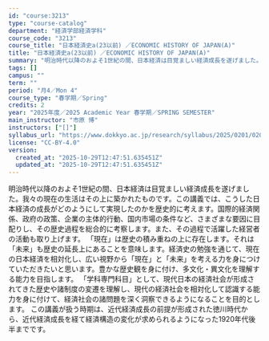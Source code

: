 ```yaml
---
id: "course:3213"
type: "course-catalog"
department: "経済学部経済学科"
course_code: "3213"
course_title: "日本経済史a(23以前) ／ECONOMIC HISTORY OF JAPAN(A)"
title: "日本経済史a(23以前) ／ECONOMIC HISTORY OF JAPAN(A)"
summary: "明治時代以降のおよそ1世紀の間、日本経済は目覚ましい経済成長を遂げました。我々の現在の生活はその上に築かれたものです。この講義では、こうした日本経済の成長がどのようにして実現したのかを歴史的に考えます。国際的経済関係、政府の政策、企業の主体…"
tags: []
campus: ""
term: ""
period: "月4／Mon 4"
course_type: "春学期／Spring"
credits: 2
year: "2025年度／2025 Academic Year 春学期／SPRING SEMESTER"
main_instructor: "市原 博"
instructors: ["[]"]
syllabus_url: "https://www.dokkyo.ac.jp/research/syllabus/2025/0201/0201_03213_ja_JP.html"
license: "CC-BY-4.0"
version:
  created_at: "2025-10-29T12:47:51.635451Z"
  updated_at: "2025-10-29T12:47:51.635451Z"
---
```

明治時代以降のおよそ1世紀の間、日本経済は目覚ましい経済成長を遂げました。我々の現在の生活はその上に築かれたものです。この講義では、こうした日本経済の成長がどのようにして実現したのかを歴史的に考えます。国際的経済関係、政府の政策、企業の主体的行動、国内市場の条件など、さまざまな要因に目配りし、その歴史過程を総合的に考察します。また、その過程で活躍した経営者の活動も取り上げます。 「現在」は歴史の積み重ねの上に存在します。それは「未来」も歴史の延長上にあることを意味します。経済史の勉強を通じて、現在の日本経済を相対化し、広い視野から「現在」と「未来」を考える力を身につけていただきたいと思います。豊かな歴史観を身に付け、多文化・異文化を理解する能力を目指します。 「学科専門科目」として、現代日本の経済社会が形成されてきた歴史や諸制度の変遷を理解し、現代の経済社会を相対化して認識する能力を身に付けて、経済社会の諸問題を深く洞察できるようになることを目的とします。 この講義が扱う時期は、近代経済成長の前提が形成された徳川時代から、近代経済成長を経て経済構造の変化が求められるようになった1920年代後半までです。
